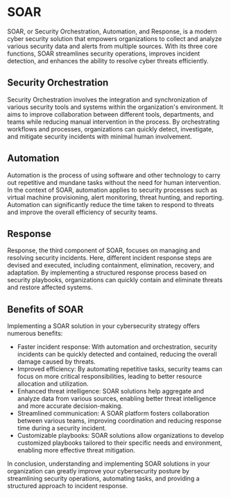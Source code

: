 # SOAR

SOAR, or Security Orchestration, Automation, and Response, is a modern cyber security solution that empowers organizations to collect and analyze various security data and alerts from multiple sources. With its three core functions, SOAR streamlines security operations, improves incident detection, and enhances the ability to resolve cyber threats efficiently.

## Security Orchestration

Security Orchestration involves the integration and synchronization of various security tools and systems within the organization's environment. It aims to improve collaboration between different tools, departments, and teams while reducing manual intervention in the process. By orchestrating workflows and processes, organizations can quickly detect, investigate, and mitigate security incidents with minimal human involvement.

## Automation

Automation is the process of using software and other technology to carry out repetitive and mundane tasks without the need for human intervention. In the context of SOAR, automation applies to security processes such as virtual machine provisioning, alert monitoring, threat hunting, and reporting. Automation can significantly reduce the time taken to respond to threats and improve the overall efficiency of security teams.

## Response

Response, the third component of SOAR, focuses on managing and resolving security incidents. Here, different incident response steps are devised and executed, including containment, elimination, recovery, and adaptation. By implementing a structured response process based on security playbooks, organizations can quickly contain and eliminate threats and restore affected systems.

## Benefits of SOAR

Implementing a SOAR solution in your cybersecurity strategy offers numerous benefits:

- Faster incident response: With automation and orchestration, security incidents can be quickly detected and contained, reducing the overall damage caused by threats.
- Improved efficiency: By automating repetitive tasks, security teams can focus on more critical responsibilities, leading to better resource allocation and utilization.
- Enhanced threat intelligence: SOAR solutions help aggregate and analyze data from various sources, enabling better threat intelligence and more accurate decision-making.
- Streamlined communication: A SOAR platform fosters collaboration between various teams, improving coordination and reducing response time during a security incident.
- Customizable playbooks: SOAR solutions allow organizations to develop customized playbooks tailored to their specific needs and environment, enabling more effective threat mitigation.

In conclusion, understanding and implementing SOAR solutions in your organization can greatly improve your cybersecurity posture by streamlining security operations, automating tasks, and providing a structured approach to incident response.
